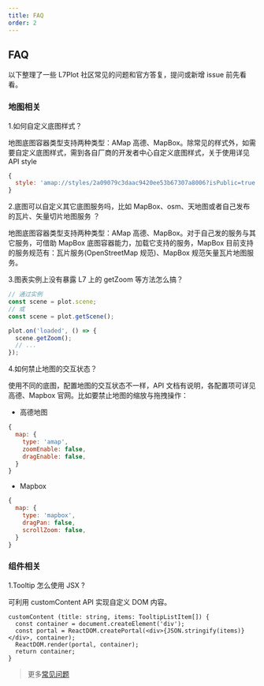 ```yaml
---
title: FAQ
order: 2
---
```


## FAQ

以下整理了一些 L7Plot 社区常见的问题和官方答复，提问或新增 issue 前先看看。

### 地图相关

1.如何自定义底图样式？

地图底图容器类型支持两种类型：AMap 高德、MapBox。除常见的样式外，如需要自定义底图样式，需到各自厂商的开发者中心自定义底图样式，关于使用详见 API style

```js
{
  style: 'amap://styles/2a09079c3daac9420ee53b67307a8006?isPublic=true';
}
```

2.底图可以自定义其它底图服务吗，比如 MapBox、osm、天地图或者自己发布的瓦片、矢量切片地图服务 ？

地图底图容器类型支持两种类型：AMap 高德、MapBox。对于自己发的服务与其它服务，可借助 MapBox 底图容器能力，加载它支持的服务，MapBox 目前支持的服务规范有：瓦片服务(OpenStreetMap 规范)、MapBox 规范矢量瓦片地图服务。

3.图表实例上没有暴露 L7 上的 getZoom 等方法怎么搞？

```js
// 通过实例
const scene = plot.scene;
// 或
const scene = plot.getScene();

plot.on('loaded', () => {
  scene.getZoom();
  // ...
});
```

4.如何禁止地图的交互状态？

使用不同的底图，配置地图的交互状态不一样，API 文档有说明，各配置项可详见高德、Mapbox 官网。比如要禁止地图的缩放与拖拽操作：

- 高德地图

```js
{
  map: {
    type: 'amap',
    zoomEnable: false,
    dragEnable: false,
  }
}
```

- Mapbox

```js
{
  map: {
    type: 'mapbox',
    dragPan: false,
    scrollZoom: false,
  }
}
```

### 组件相关

1.Tooltip 怎么使用 JSX ?

可利用 customContent API 实现自定义 DOM 内容。

```tsx
customContent (title: string, items: TooltipListItem[]) {
  const container = document.createElement('div');
  const portal = ReactDOM.createPortal(<div>{JSON.stringify(items)}</div>, container);
  ReactDOM.render(portal, container);
  return container;
}
```

> 更多[常见问题](https://www.yuque.com/antv/qbux5m/fdaew2)
